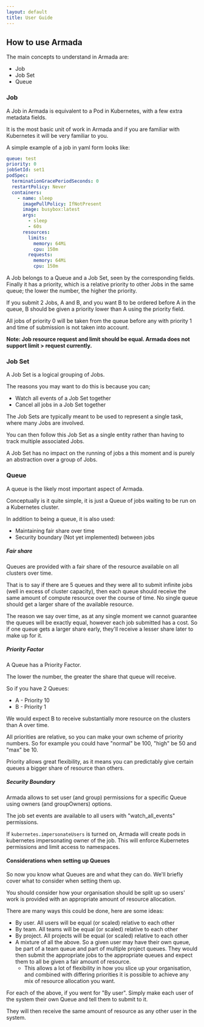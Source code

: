 ```yaml
---
layout: default
title: User Guide
---
```


## How to use Armada

The main concepts to understand in Armada are:
* Job
* Job Set
* Queue

### Job

A Job in Armada is equivalent to a Pod in Kubernetes, with a few extra metadata fields.
 
It is the most basic unit of work in Armada and if you are familiar with Kubernetes it will be very familiar to you.
  
A simple example of a job in yaml form looks like:

```yaml
queue: test
priority: 0
jobSetId: set1
podSpec:
  terminationGracePeriodSeconds: 0
  restartPolicy: Never
  containers:
    - name: sleep
      imagePullPolicy: IfNotPresent
      image: busybox:latest
      args:
        - sleep
        - 60s
      resources:
        limits:
          memory: 64Mi
          cpu: 150m
        requests:
          memory: 64Mi
          cpu: 150m
```
A Job belongs to a Queue and a Job Set, seen by the corresponding fields. Finally it has a priority, which is a relative priority to other Jobs in the same queue; the lower the number, the higher the priority.

If you submit 2 Jobs, A and B, and you want B to be ordered before A in the queue, B should be given a priority lower than A using the priority field.

All jobs of priority 0 will be taken from the queue before any with priority 1 and time of submission is not taken into account.

**Note: Job resource request and limit should be equal. Armada does not support limit > request currently.**

### Job Set

A Job Set is a logical grouping of Jobs.

The reasons you may want to do this is because you can;
* Watch all events of a Job Set together
* Cancel all jobs in a Job Set together

The Job Sets are typically meant to be used to represent a single task, where many Jobs are involved.

You can then follow this Job Set as a single entity rather than having to track multiple associated Jobs.

A Job Set has no impact on the running of jobs a this moment and is purely an abstraction over a group of Jobs.

### Queue

A queue is the likely most important aspect of Armada.

Conceptually is it quite simple, it is just a Queue of jobs waiting to be run on a Kubernetes cluster.

In addition to being a queue, it is also used:
* Maintaining fair share over time
* Security boundary (Not yet implemented) between jobs

##### Fair share

Queues are provided with a fair share of the resource available on all clusters over time. 

That is to say if there are 5 queues and they were all to submit infinite jobs (well in excess of cluster capacity), then each queue should receive the  same amount of compute resource over the course of time. No single queue should get a larger share of the available resource.

The reason we say over time, as at any single moment we cannot guarantee the queues will be exactly equal, however each job submitted has a cost. So if one queue gets a larger share early, they'll receive a lesser share later to make up for it.

##### Priority Factor

A Queue has a Priority Factor.

The lower the number, the greater the share that queue will receive.

So if you have 2 Queues:
* A - Priority 10
* B - Priority 1

We would expect B to receive substantially more resource on the clusters than A over time. 

All priorities are relative, so you can make your own scheme of priority numbers. So for example you could have "normal" be 100, "high" be 50 and "max" be 10.

Priority allows great flexibility, as it means you can predictably give certain queues a bigger share of resource than others.

##### Security Boundary

Armada allows to set user (and group) permissions for a specific Queue using owners (and groupOwners) options. 

The job set events are available to all users with "watch_all_events" permissions.

If `kubernetes.impersonateUsers` is turned on, Armada will create pods in kubernetes impersonating owner of the job. This will enforce Kubernetes permissions and limit access to namespaces.

#### Considerations when setting up Queues

So now you know what Queues are and what they can do. We'll briefly cover what to consider when setting them up.

You should consider how your organisation should be split up so users' work is provided with an appropriate amount of resource allocation.

There are many ways this could be done, here are some ideas:

* By user. All users will be equal (or scaled) relative to each other
* By team. All teams will be equal (or scaled) relative to each other
* By project. All projects will be equal (or scaled) relative to each other
* A mixture of all the above. So a given user may have their own queue, be part of a team queue and part of multiple project queues. They would then submit the appropriate jobs to the appropriate queues and expect them to all be given a fair amount of resource.
    * This allows a lot of flexibility in how you slice up your organisation, and combined with differing priorities it is possible to achieve any mix of resource allocation you want.

For each of the above, if you went for "By user". Simply make each user of the system their own Queue and tell them to submit to it. 

They will then receive the same amount of resource as any other user in the system.
